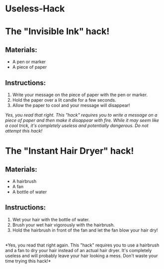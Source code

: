 # Useless-Hack
# The "Invisible Ink" hack!

## Materials:

* A pen or marker
* A piece of paper
## Instructions:
1. Write your message on the piece of paper with the pen or marker.
2. Hold the paper over a lit candle for a few seconds.
3. Allow the paper to cool and your message will disappear! <br/>

*Yes, you read that right. This "hack" requires you to write a message on a piece of paper and then make it disappear with fire. While it may seem like a cool trick, it's completely useless and potentially dangerous. Do not attempt this hack!*

# The "Instant Hair Dryer" hack!

## Materials:

* A hairbrush
* A fan
* A bottle of water
## Instructions:
1. Wet your hair with the bottle of water.
2. Brush your wet hair vigorously with the hairbrush.
3. Hold the hairbrush in front of the fan and let the fan blow your hair dry!
<br/>
*Yes, you read that right again. This "hack" requires you to use a hairbrush and a fan to dry your hair instead of an actual hair dryer. It's completely useless and will probably leave your hair looking a mess. Don't waste your time trying this hack!*
